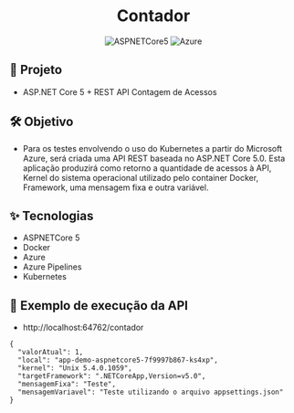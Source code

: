 <h1 align="center">Contador</h1>

<p align="center">
  <img alt="ASPNETCore5" src="https://img.shields.io/static/v1?label=API&message=Swagger&color=8257E5&labelColor=000000"  />

  <img alt="Azure" src="https://img.shields.io/static/v1?label=DevOps&message=MIT&color=49AA26&labelColor=000000">
</p>

## 🌱 Projeto

- ASP.NET Core 5 + REST API Contagem de Acessos

## 🛠️ Objetivo

- Para os testes envolvendo o uso do Kubernetes a partir do Microsoft Azure, será criada uma API REST baseada no ASP.NET Core 5.0. Esta aplicação produzirá como retorno a quantidade de acessos à API, Kernel do sistema operacional utilizado pelo container Docker, Framework, uma mensagem fixa e outra variável. 

## ✨ Tecnologias

- ASPNETCore 5
- Docker
- Azure
- Azure Pipelines
- Kubernetes

## 🚀 Exemplo de execução da API

- http://localhost:64762/contador

```
{
  "valorAtual": 1,
  "local": "app-demo-aspnetcore5-7f9997b867-ks4xp",
  "kernel": "Unix 5.4.0.1059",
  "targetFramework": ".NETCoreApp,Version=v5.0",
  "mensagemFixa": "Teste",
  "mensagemVariavel": "Teste utilizando o arquivo appsettings.json"
}
```